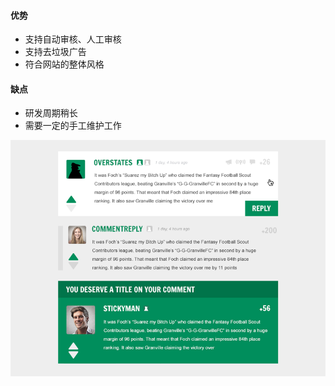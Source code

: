 #### 优势

- 支持自动审核、人工审核
- 支持去垃圾广告
- 符合网站的整体风格

#### 缺点

- 研发周期稍长
- 需要一定的手工维护工作

![独立评论系统](/assets/img/step8_2.png)